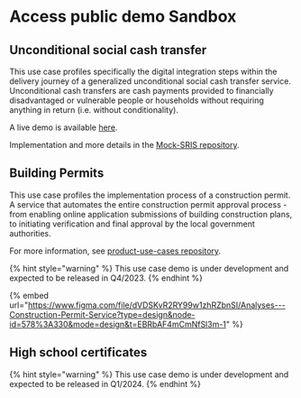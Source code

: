 # Access public demo Sandbox

## Unconditional social cash transfer
This use case profiles specifically the digital integration steps within the delivery journey of a generalized unconditional social cash transfer service. Unconditional cash transfers are cash payments provided to financially disadvantaged or vulnerable people or households without requiring anything in return (i.e. without conditionality).

A live demo is available [here](https://usct.dev.sandbox-playground.com/driver-poc/).

Implementation and more details in the [Mock-SRIS repository](https://github.com/GovStackWorkingGroup/sandbox-portal-backend/blob/main/docs/main.md).

## Building Permits
This use case profiles the implementation process of a construction permit. A service that automates the entire construction permit approval process - from enabling online application submissions of building construction plans, to initiating verification and final approval by the local government authorities.

For more information, see [product-use-cases repository](https://govstack.gitbook.io/use-cases/readme/inf-1-construction-permit).

{% hint style="warning" %}
This use case demo is under development and expected to be released in Q4/2023.
{% endhint %}

{% embed url="https://www.figma.com/file/dVDSKvR2RY99w1zhRZbnSI/Analyses---Construction-Permit-Service?type=design&node-id=578%3A330&mode=design&t=EBRbAF4mCmNfSl3m-1" %}

## High school certificates
{% hint style="warning" %}
This use case demo is under development and expected to be released in Q1/2024.
{% endhint %}
